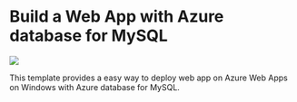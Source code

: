 # Build a Web App with Azure database for MySQL

<a href="https://portal.azure.com/#create/Microsoft.Template/uri/https%3A%2F%2Fraw.githubusercontent.com%2FAzure%2Fazure-quickstart-templates%2Fmaster%2F101-webapp-managed-mysql%2Fazuredeploy.json" target="_blank">
  <img src="http://azuredeploy.net/deploybutton.png"/>
</a>

This template provides a easy way to deploy web app on Azure Web Apps on Windows with Azure database for MySQL.